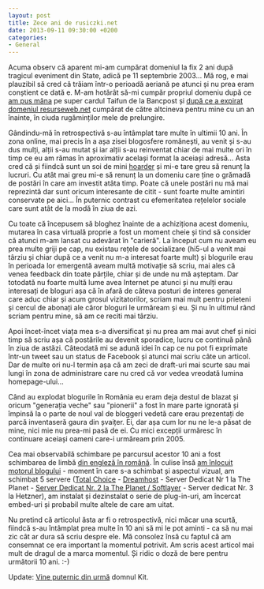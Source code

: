 ```yaml
---
layout: post
title: Zece ani de rusiczki.net
date: 2013-09-11 09:30:00 +0200
categories:
- General
---
```

Acuma observ că aparent mi-am cumpărat domeniul la fix 2 ani după tragicul eveniment din State, adică pe 11 septembrie 2003... Mă rog, e mai plauzibil să cred că trăiam într-o perioadă aeriană pe atunci și nu prea eram conștient ce dată e. M-am hotărât să-mi cumpăr propriul domeniu după ce <a href="http://www.rusiczki.net/2003/02/19/ready-to-shop-til-i-drop/">am pus mâna</a> pe super cardul Taifun de la Bancpost și [după ce a expirat domeniul resurseweb.net](https://www.rusiczki.net/2003/09/21/restarting-again/) cumpărat de către altcineva pentru mine cu un an înainte, în ciuda rugăminților mele de prelungire.

Gândindu-mă în retrospectivă s-au întâmplat tare multe în ultimii 10 ani. În zona online, mai precis în a așa zisei blogosfere românești, au venit și s-au dus mulți, alții s-au mutat și iar alții s-au reinventat chiar de mai multe ori în timp ce eu am rămas în aproximativ același format la aceiași adresă... Asta cred că și fiindcă sunt un soi de mini <a href="http://en.wikipedia.org/wiki/Compulsive_hoarding">hoarder</a> și mi-e tare greu să renunț la lucruri. Cu atât mai greu mi-e să renunț la un domeniu care ține o grămadă de postări în care am investit atâta timp. Poate că unele postări nu mă mai reprezintă dar sunt oricum interesante de citit - sunt foarte multe amintiri conservate pe aici... În puternic contrast cu efemeritatea rețelelor sociale care sunt atât de la modă în ziua de azi.

Cu toate că începusem să bloghez înainte de a achiziționa acest domeniu, mutarea în casa virtuală proprie a fost un moment cheie și tind să consider că atunci m-am lansat cu adevărat în "carieră". La început cum nu aveam eu prea multe griji pe cap, nu existau rețele de socializare (hi5-ul a venit mai târziu și chiar după ce a venit nu m-a interesat foarte mult) și blogurile erau în perioada lor emergentă aveam multă motivație să scriu, mai ales că venea feedback din toate părțile, chiar și de unde nu mă așteptam. Dar totodată nu foarte multă lume avea Internet pe atunci și nu mulți erau interesați de bloguri așa că în afară de câteva posturi de interes general care aduc chiar și acum grosul vizitatorilor, scriam mai mult pentru prieteni și cercul de abonați ale căror bloguri le urmăream și eu. Și nu în ultimul rând scriam pentru mine, să am ce reciti mai târziu.

Apoi încet-încet viața mea s-a diversificat și nu prea am mai avut chef și nici timp să scriu așa că postările au devenit sporadice, lucru ce continuă până în ziua de astăzi. Câteodată mi se adună idei în cap ce nu pot fi exprimate într-un tweet sau un status de Facebook și atunci mai scriu câte un articol. Dar de multe ori nu-l termin așa că am zeci de draft-uri mai scurte sau mai lungi în zona de administrare care nu cred că vor vedea vreodată lumina homepage-ului...

Când au explodat blogurile în România eu eram deja destul de blazat și oricum "generația veche" sau "pionerii" a fost în mare parte ignorată și împinsă la o parte de noul val de bloggeri vedetă care erau prezentați de parcă inventaseră gaura din șvaițer. Ei, dar așa cum lor nu ne le-a păsat de mine, nici mie nu prea-mi pasă de ei. Cu mici excepții urmăresc în continuare aceiași oameni care-i urmăream prin 2005.

Cea mai observabilă schimbare pe parcursul acestor 10 ani a fost schimbarea de limbă <a href="http://www.rusiczki.net/2010/08/30/romana/">din engleză în română</a>. În culise însă <a href="http://www.rusiczki.net/2009/04/02/keeping-up-with-the-times/">am înlocuit motorul blogului</a> - moment în care s-a schimbat și aspectul vizual, am schimbat 5 servere (<a href="http://www.rusiczki.net/2003/09/21/restarting-again/">Total Choice</a> - <a href="http://www.rusiczki.net/2006/04/16/im-so-back/">Dreamhost</a> - Server Dedicat Nr 1 la The Planet - <a href="http://www.rusiczki.net/2008/09/26/back-with-a-new-stronger-iron/">Server Dedicat Nr. 2 la The Planet / Softlayer</a> - Server dedicat Nr. 3 la Hetzner), am instalat și dezinstalat o serie de plug-in-uri, am încercat embed-uri și probabil multe altele de care am uitat.

Nu pretind că articolul ăsta ar fi o retrospectivă, nici măcar una scurtă, fiindcă s-au întâmplat prea multe în 10 ani să mi le pot aminti - ca să nu mai zic cât ar dura să scriu despre ele. Mă consolez însă cu faptul că am consemnat ce era important la momentul potrivit. Am scris acest articol mai mult de dragul de a marca momentul. Și ridic o doză de bere pentru următorii 10 ani. :-)

Update: <a href="http://kitblog.com/2013/09/kitblog_turns_ten.html">Vine puternic din urmă</a> domnul Kit.
